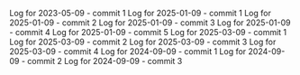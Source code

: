 Log for 2023-05-09 - commit 1
Log for 2025-01-09 - commit 1
Log for 2025-01-09 - commit 2
Log for 2025-01-09 - commit 3
Log for 2025-01-09 - commit 4
Log for 2025-01-09 - commit 5
Log for 2025-03-09 - commit 1
Log for 2025-03-09 - commit 2
Log for 2025-03-09 - commit 3
Log for 2025-03-09 - commit 4
Log for 2024-09-09 - commit 1
Log for 2024-09-09 - commit 2
Log for 2024-09-09 - commit 3
